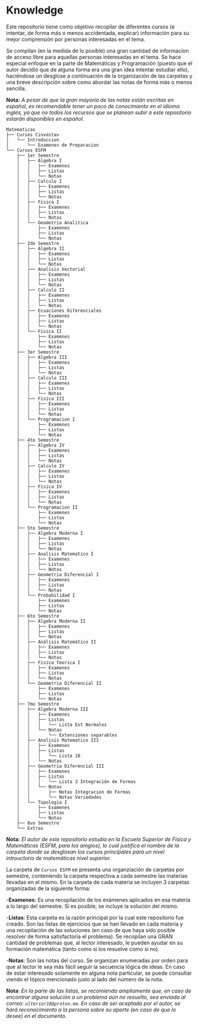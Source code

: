 # Knowledge
Este repositorio tiene como objetivo recopilar de diferentes cursos (e intentar, de forma más o menos accidentada, explicar) información para su mejor comprensión por personas interesadas en el tema.

Se compilan (en la medida de lo posible) una gran cantidad de informacion de acceso libre para aquellas personas interesadas en el tema. Se hace especial enfoque en la parte de Matemáticas y Programación (puesto que el autor decidió que de alguna forma era una gran idea intentar estudiar ello), haciéndose un desglose a continuación de la organización de las carpetas y una breve descripción sobre como abordar las notas de forma más o menos sencilla.

**Nota:** _A pesar de que la gran mayoria de las notas están escritas en español, es recomendable tener un poco de conocimiento en el idioma inglés, ya que no todos los recursos que se planean subir a este repositorio estarán disponibles en español._

```
Matematicas
├── Cursos Cinvestav
│   └── Introduccion
│       └── Examenes de Preparacion
└── Cursos ESFM
    ├── 1er Semestre
    │   ├── Algebra I
    │   │   ├── Examenes
    │   │   ├── Listas
    │   │   └── Notas
    │   ├── Calculo I
    │   │   ├── Examenes
    │   │   ├── Listas
    │   │   └── Notas
    │   ├── Fisica I
    │   │   ├── Examenes
    │   │   ├── Listas
    │   │   └── Notas
    │   └── Geometria Analitica
    │       ├── Examenes
    │       ├── Listas
    │       └── Notas
    ├── 2do Semestre
    │   ├── Algebra II
    │   │   ├── Examenes
    │   │   ├── Listas
    │   │   └── Notas
    │   ├── Analisis Vectorial
    │   │   ├── Examenes
    │   │   ├── Listas
    │   │   └── Notas
    │   ├── Calculo II
    │   │   ├── Examenes
    │   │   ├── Listas
    │   │   └── Notas
    │   ├── Ecuaciones Diferenciales
    │   │   ├── Examenes
    │   │   ├── Listas
    │   │   └── Notas
    │   └── Fisica II
    │       ├── Examenes
    │       ├── Listas
    │       └── Notas
    ├── 3er Semestre
    │   ├── Algebra III
    │   │   ├── Examenes
    │   │   ├── Listas
    │   │   └── Notas
    │   ├── Calculo III
    │   │   ├── Examenes
    │   │   ├── Listas
    │   │   └── Notas
    │   ├── Fisica III
    │   │   ├── Examenes
    │   │   ├── Listas
    │   │   └── Notas
    │   └── Programacion I
    │       ├── Examenes
    │       ├── Listas
    │       └── Notas
    ├── 4to Semestre
    │   ├── Algebra IV
    │   │   ├── Examenes
    │   │   ├── Listas
    │   │   └── Notas
    │   ├── Calculo IV
    │   │   ├── Examenes
    │   │   ├── Listas
    │   │   └── Notas
    │   ├── Fisica IV
    │   │   ├── Examenes
    │   │   ├── Listas
    │   │   └── Notas
    │   └── Programacion II
    │       ├── Examenes
    │       ├── Listas
    │       └── Notas
    ├── 5to Semestre
    │   ├── Algebra Moderna I
    │   │   ├── Examenes
    │   │   ├── Listas
    │   │   └── Notas
    │   ├── Analisis Matematico I
    │   │   ├── Examenes
    │   │   ├── Listas
    │   │   └── Notas
    │   ├── Geometria Diferencial I
    │   │   ├── Examenes
    │   │   ├── Listas
    │   │   └── Notas
    │   └── Probabilidad I
    │       ├── Examenes
    │       ├── Listas
    │       └── Notas
    ├── 6to Semestre
    │   ├── Algebra Moderna II
    │   │   ├── Examenes
    │   │   ├── Listas
    │   │   └── Notas
    │   ├── Análisis Matemático II
    │   │   ├── Examenes
    │   │   ├── Listas
    │   │   └── Notas
    │   ├── Fisica Teorica I
    │   │   ├── Examenes
    │   │   ├── Listas
    │   │   └── Notas
    │   └── Geometria Diferencial II
    │       ├── Examenes
    │       ├── Listas
    │       └── Notas
    ├── 7mo Semestre
    │   ├── Algebra Moderna III
    │   │   ├── Examenes
    │   │   ├── Listas
    │   │   │   └── Lista Ext Normales
    │   │   └── Notas
    │   │       └── Extensiones separables
    │   ├── Analisis Matematico III
    │   │   ├── Examenes
    │   │   ├── Listas
    │   │   │   └── Lista 10
    │   │   └── Notas
    │   ├── Geometria Diferencial III
    │   │   ├── Examenes
    │   │   ├── Listas
    │   │   │   └── Lista 3 Integración de Formas
    │   │   └── Notas
    │   │       ├── Notas Integracion de Formas
    │   │       └── Notas Variedades
    │   └── Topologia I
    │       ├── Examenes
    │       ├── Listas
    │       └── Notas
    ├── 8vo Semestre
    └── Extras
```

**Nota:** _El autor de este repositorio estudia en la Escuela Superior de Física y Matemáticas (ESFM, para los amgios), lo cual justifica el nombre de la carpeta donde se desglosan los cursos principales para un nivel introuctorio de matemáticas nivel superior._

La carpeta de `Cursos ESFM` se presenta una organziación de carpetas por semestre, conteniendo la carpeta respectiva a cada semestre las materias llevadas en el mismo. En la carpeta de cada materia se incluyen 3 carpetas organizadas de la siguiente forma:

-**Examenes**: Es una recopilación de los exámenes aplicados en esa materia a lo largo del semestre. Si es posible, se incluye la solución del mismo.

-**Listas**: Esta carpeta es la razón principal por la cual este repositorio fue creado. Son las listas de ejercicios que se han llevado en cada materia y una recopilación de las soluciones (en caso de que haya sido posible resolver de forma satisfactoria el problema). Se recopilan una GRAN cantidad de problemas que, al lector interesado, le pueden ayudar en su formación matemática (tanto como si los resuelve como si no).

-**Notas**: Son las notas del curso. Se organizan enumeradas por orden para que al lector le sea más fácil seguir la secuencia lógica de ideas. En caso de estar interesado solamente en alguna nota particular, se puede consultar viendo el tópico mencionado justo al lado del número de la nota.

**Nota**: _En la parte de las listas, se recomienda ampliamente que, en caso de encontrar alguna solución a un problema aún no resuelto, sea enviada al correo: `ulterior18@proton.me`. En caso de ser aceptada por el autor, se hará reconocimiento a la persona sobre su aporte (en caso de que lo desee) en el documento._

